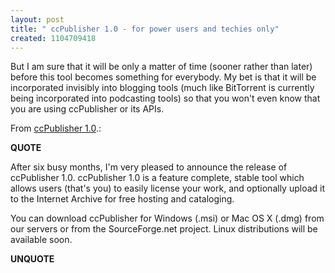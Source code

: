 ```yaml
---
layout: post
title: " ccPublisher 1.0 - for power users and techies only"
created: 1104709418
---
```

<p>But I am sure that it will be only a matter of time (sooner rather than later) before this tool becomes something for everybody.  My bet is that it will be incorporated invisibly into blogging tools (much like BitTorrent is currently being incorporated into podcasting tools) so that you won't even know that you are using ccPublisher or its APIs.</p><p>From <a href="http://creativecommons.org/weblog/entry/5193">ccPublisher 1.0</a>.:</p>
<p><b>QUOTE</b></p><blockquote<p>After six busy months, I'm very pleased to announce the release of ccPublisher 1.0. ccPublisher 1.0 is a feature complete, stable tool which allows users (that's you) to easily license your work, and optionally upload it to the Internet Archive for free hosting and cataloging.
</p>
<p>You can download ccPublisher for Windows (.msi) or Mac OS X (.dmg) from our servers or from the SourceForge.net project. Linux distributions will be available soon.</p></blockquote><p><b>UNQUOTE</b></p>



